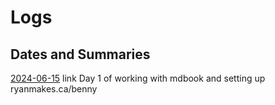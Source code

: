 # Logs
## Dates and Summaries

[2024-06-15](./2024-06-15.md) link Day 1 of working with mdbook and setting up ryanmakes.ca/benny
